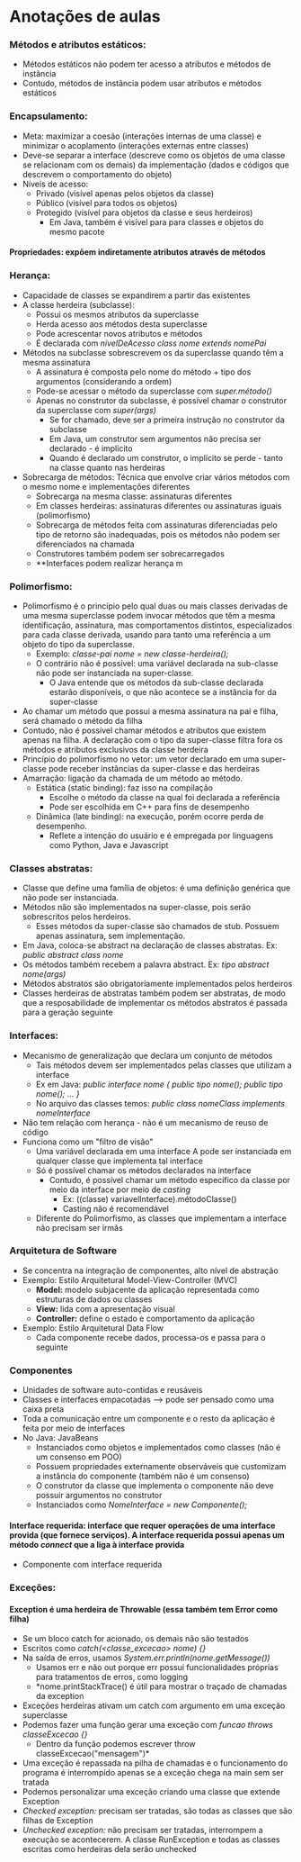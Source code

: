 # Anotações de aulas
 
### Métodos e atributos estáticos:
 
- Métodos estáticos não podem ter acesso a atributos e métodos de instância
- Contudo, métodos de instância podem usar atributos e métodos estáticos

### Encapsulamento: 
 
- Meta: maximizar a coesão (interações internas de uma classe) e minimizar o acoplamento (interações externas entre classes)
- Deve-se separar a interface (descreve como os objetos de uma classe se relacionam com os demais) da implementação (dados e códigos que descrevem o comportamento do objeto)
- Níveis de acesso:
  - Privado (visível apenas pelos objetos da classe)
  - Público (visível para todos os objetos)
  - Protegido (visível para objetos da classe e seus herdeiros)
    - Em Java, também é visível para para classes e objetos do mesmo pacote
 
 #### Propriedades: expõem indiretamente atributos através de métodos

### Herança:

- Capacidade de classes se expandirem a partir das existentes
- A classe herdeira (subclasse):
  - Possui os mesmos atributos da superclasse
  - Herda acesso aos métodos desta superclasse
  - Pode acrescentar novos atributos e métodos
  - É declarada com *nívelDeAcesso class nome extends nomePai*
- Métodos na subclasse sobrescrevem os da superclasse quando têm a mesma assinatura
  - A assinatura é composta pelo nome do método + tipo dos argumentos (considerando a ordem)
  - Pode-se acessar o método da superclasse com *super.método()*
  - Apenas no construtor da subclasse, é possível chamar o construtor da superclasse com *super(args)*
     - Se for chamado, deve ser a primeira instrução no construtor da subclasse
     - Em Java, um construtor sem argumentos não precisa ser declarado - é implícito
     - Quando é declarado um construtor, o implícito se perde - tanto na classe quanto nas herdeiras
 - Sobrecarga de métodos: Técnica que envolve criar vários métodos com o mesmo nome e implementações diferentes
   - Sobrecarga na mesma classe: assinaturas diferentes
   - Em classes herdeiras: assinaturas diferentes ou assinaturas iguais (polimorfismo)
   - Sobrecarga de métodos feita com assinaturas diferenciadas pelo tipo de retorno são inadequadas, pois os métodos não podem ser diferenciados na chamada
   - Construtores também podem ser sobrecarregados
   - **Interfaces podem realizar herança m
  
### Polimorfismo:

 - Polimorfismo é o princípio pelo qual duas ou mais classes derivadas de uma mesma superclasse podem invocar métodos que têm a mesma identificação, assinatura, mas  comportamentos distintos, especializados para cada classe derivada, usando para tanto uma referência a um objeto do tipo da superclasse.
   - Exemplo: *classe-pai nome = new classe-herdeira();*
   - O contrário não é possível: uma variável declarada na sub-classe não pode ser instanciada na super-classe. 
     - O Java entende que os métodos da sub-classe declarada estarão disponíveis, o que não acontece se a instância for da super-classe
 - Ao chamar um método que possui a mesma assinatura na pai e filha, será chamado o método da filha
 - Contudo, não é possível chamar métodos e atributos que existem apenas na filha. A declaração com o tipo da super-classe filtra fora os métodos e atributos exclusivos da classe herdeira
 - Princípio do polimorfismo no vetor: um vetor declarado em uma super-classe pode receber instâncias da super-classe e das herdeiras
 - Amarração: ligação da chamada de um método ao método.
   - Estática (static binding): faz isso na compilação
     - Escolhe o método da classe na qual foi declarada a referência
     - Pode ser escolhida em C++ para fins de desempenho
   - Dinâmica (late binding): na execução, porém ocorre perda de desempenho.
     - Reflete a intenção do usuário e é empregada por linguagens como Python, Java e Javascript

### Classes abstratas:

  - Classe que define uma família de objetos: é uma definição genérica que não pode ser instanciada. 
  - Métodos não são implementados na super-classe, pois serão sobrescritos pelos herdeiros.
    - Esses métodos da super-classe são chamados de stub. Possuem apenas assinatura, sem implementação.
  - Em Java, coloca-se abstract na declaração de classes abstratas. Ex: *public abstract class nome*
  - Os métodos também recebem a palavra abstract. Ex: *tipo abstract nome(args)*
  - Métodos abstratos são obrigatoriamente implementados pelos herdeiros
  - Classes herdeiras de abstratas também podem ser abstratas, de modo que a resposabilidade de implementar os métodos abstratos é passada para a geração seguinte

### Interfaces:

  - Mecanismo de generalização que declara um conjunto de métodos
    - Tais métodos devem ser implementados pelas classes que utilizam a interface
    - Ex em Java: *public interface nome {
                         public tipo nome();
                         public tipo nome();
                         ... }*
    - No arquivo das classes temos: *public class nomeClass implements nomeInterface*
  - Não tem relação com herança - não é um mecanismo de reuso de código
  - Funciona como um "filtro de visão"
    - Uma variável declarada em uma interface A pode ser instanciada em qualquer classe que implementa tal interface
    - Só é possível chamar os métodos declarados na interface
      - Contudo, é possível chamar um método específico da classe por meio da interface por meio de *casting*
        - Ex: ((classe) variavelInterface).métodoClasse()
        - Casting não é recomendável
    - Diferente do Polimorfismo, as classes que implementam a interface não precisam ser irmãs

### Arquitetura de Software

  - Se concentra na integração de componentes, alto nível de abstração
  - Exemplo: Estilo Arquitetural Model-View-Controller (MVC)
    - **Model:** modelo subjacente da aplicação representada como estruturas de dados ou classes
    - **View:** lida com a apresentação visual
    - **Controller:** define o estado e comportamento da aplicação
  - Exemplo: Estilo Arquitetural Data Flow 
    - Cada componente recebe dados, processa-os e passa para o seguinte

### Componentes

  - Unidades de software auto-contidas e reusáveis
  - Classes e interfaces empacotadas --> pode ser pensado como uma caixa preta
  - Toda a comunicação entre um componente e o resto da aplicação é feita por meio de interfaces
  - No Java: JavaBeans
    - Instanciados como objetos e implementados como classes (não é um consenso em POO) 
    - Possuem propriedades externamente observáveis que customizam a instância do componente (também não é um consenso)
    - O construtor da classe que implementa o componente não deve possuir argumentos no construtor
    - Instanciados como *NomeInterface = new Componente();*
  #### Interface requerida: interface que requer operações de uma interface provida (que fornece serviços). A interface requerida possui apenas um método *connect* que a liga à interface provida
  - Componente com interface requerida 

### Exceções:

#### Exception é uma herdeira de Throwable (essa também tem Error como filha)

- Se um bloco catch for acionado, os demais não são testados
- Escritos como *catch(<classe_excecao> nome) {}*
- Na saída de erros, usamos *System.err.println(nome.getMessage())*
  - Usamos err e não out porque err possui funcionalidades próprias para tratamentos de erros, como logging
  - *nome.printStackTrace() é útil para mostrar o traçado de chamadas da exception
- Exceções herdeiras ativam um catch com argumento em uma exceção superclasse
- Podemos fazer uma função gerar uma exceção com *funcao throws classeExcecao {}*
  - Dentro da função podemos escrever throw classeExcecao("mensagem")*
- Uma exceção é repassada na pilha de chamadas e o funcionamento do programa é interrompido apenas se a exceção chega na main sem ser tratada
- Podemos personalizar uma exceção criando uma classe que extende Exception
- *Checked exception:* precisam ser tratadas, são todas as classes que são filhas de Exception
- *Unchecked exception:* não precisam ser tratadas, interrompem a execução se acontecerem. A classe RunException e todas as classes escritas como herdeiras dela serão unchecked
